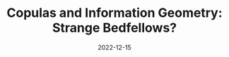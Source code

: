---
title: "Copulas and Information Geometry: Strange Bedfellows?"
collection: publications
category: projects
permalink: /publications/2022-12-15-copulas-IG
excerpt: '<p><i>STA4531H - Information Geometry (Prof. Leonard Wong, Fall 2022)</i></p>

In this project, we critically examine the intersection of copulas and information geometry through a review of two key papers. The first paper explores variational Bayes inference using copulas by integrating a number of information-geometric principles, while the second investigates clustering multivariate time series by comparing divergences between copulas. Our report evaluates the theoretical contributions and practical implications of these works, highlighting their limitations and the challenges inherent in combining these two seemingly unrelated fields.
 ([Download](https://rob-zimmerman.github.io/files/projects/STA4531_Copulas_IG_Strange_Bedfellows.pdf))'
date: 2022-12-15
---